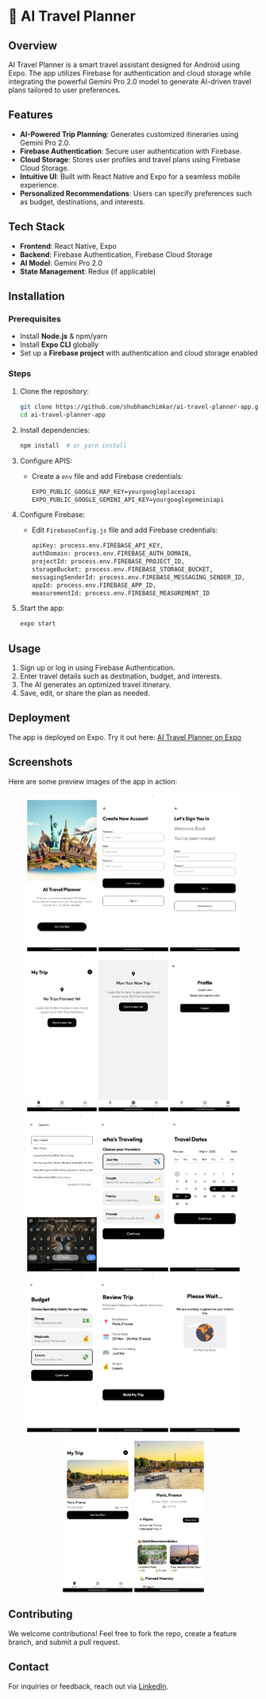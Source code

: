 # 🤖 AI Travel Planner

## Overview

AI Travel Planner is a smart travel assistant designed for Android using Expo. The app utilizes Firebase for authentication and cloud storage while integrating the powerful Gemini Pro 2.0 model to generate AI-driven travel plans tailored to user preferences.

## Features

- **AI-Powered Trip Planning**: Generates customized itineraries using Gemini Pro 2.0.
- **Firebase Authentication**: Secure user authentication with Firebase.
- **Cloud Storage**: Stores user profiles and travel plans using Firebase Cloud Storage.
- **Intuitive UI**: Built with React Native and Expo for a seamless mobile experience.
- **Personalized Recommendations**: Users can specify preferences such as budget, destinations, and interests.

## Tech Stack

- **Frontend**: React Native, Expo
- **Backend**: Firebase Authentication, Firebase Cloud Storage
- **AI Model**: Gemini Pro 2.0
- **State Management**: Redux (if applicable)

## Installation

### Prerequisites

- Install **Node.js** & npm/yarn
- Install **Expo CLI** globally
- Set up a **Firebase project** with authentication and cloud storage enabled

### Steps

1. Clone the repository:
   ```sh
   git clone https://github.com/shubhamchimkar/ai-travel-planner-app.git
   cd ai-travel-planner-app
   ```
2. Install dependencies:
   ```sh
   npm install  # or yarn install
   ```
3. Configure APIS:
   - Create a `env` file and add Firebase credentials:
     ```env
     EXPO_PUBLIC_GOOGLE_MAP_KEY=yourgoogleplacesapi
     EXPO_PUBLIC_GOOGLE_GEMINI_API_KEY=yourgooglegemeiniapi
     ```
4. Configure Firebase:

   - Edit `FirebaseConfig.js` file and add Firebase credentials:
     ```env
     apiKey: process.env.FIREBASE_API_KEY,
     authDomain: process.env.FIREBASE_AUTH_DOMAIN,
     projectId: process.env.FIREBASE_PROJECT_ID,
     storageBucket: process.env.FIREBASE_STORAGE_BUCKET,
     messagingSenderId: process.env.FIREBASE_MESSAGING_SENDER_ID,
     appId: process.env.FIREBASE_APP_ID,
     measurementId: process.env.FIREBASE_MEASUREMENT_ID
     ```

5. Start the app:
   ```sh
   expo start
   ```

## Usage

1. Sign up or log in using Firebase Authentication.
2. Enter travel details such as destination, budget, and interests.
3. The AI generates an optimized travel itinerary.
4. Save, edit, or share the plan as needed.

## Deployment

The app is deployed on Expo. Try it out here: [AI Travel Planner on Expo](https://expo.dev/preview/update?message=AI%20Travel%20Planner&updateRuntimeVersion=1.0.0&createdAt=2025-03-02T14%3A38%3A54.969Z&slug=exp&projectId=ed2ca085-88d4-456d-b273-d3f6328bed51&group=12807821-5b17-407a-9eba-58a420119579)

## Screenshots

Here are some preview images of the app in action:

<p align="center">
  <img src="./assets/images/screenshots/Screenshot_20250302-201211.png" alt="Screenshot 1" width="140">
  <img src="./assets/images/screenshots/Screenshot_20250302-201438.png" alt="Screenshot 2" width="140">
  <img src="./assets/images/screenshots/Screenshot_20250302-201224.png" alt="Screenshot 3" width="140">
  <img src="./assets/images/screenshots/Screenshot_20250302-201818.png" alt="Screenshot 4" width="140">
  <img src="./assets/images/screenshots/Screenshot_20250302-201822.png" alt="Screenshot 5" width="140">
  <img src="./assets/images/screenshots/Screenshot_20250302-201830.png" alt="Screenshot 6" width="140">
  <br>
  <img src="./assets/images/screenshots/Screenshot_20250302-201855.png" alt="Screenshot 7" width="140">
  <img src="./assets/images/screenshots/Screenshot_20250302-201907.png" alt="Screenshot 8" width="140">
  <img src="./assets/images/screenshots/Screenshot_20250302-201938.png" alt="Screenshot 9" width="140">
  <img src="./assets/images/screenshots/Screenshot_20250302-201943.png" alt="Screenshot 10" width="140">
  <img src="./assets/images/screenshots/Screenshot_20250302-201948.png" alt="Screenshot 11" width="140">
  <img src="./assets/images/screenshots/Screenshot_20250302-201952.png" alt="Screenshot 12" width="140">
  <br>
  <img src="./assets/images/screenshots/Screenshot_20250302-202019.png" alt="Screenshot 13" width="140">
  <img src="./assets/images/screenshots/Screenshot_20250302-202046.png" alt="Screenshot 14" width="140">
</p>

## Contributing

We welcome contributions! Feel free to fork the repo, create a feature branch, and submit a pull request.

## Contact

For inquiries or feedback, reach out via [LinkedIn](https://www.linkedin.com/in/shubham-chimkar/).
